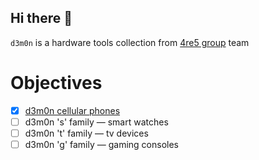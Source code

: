 ## Hi there 👋

`d3m0n` is a hardware tools collection from [4re5 group](https://github.com/4re5group) team

# Objectives
- [x] [d3m0n cellular phones](https://github.com/d3m0n-project/d3m0n_c1)
- [ ] d3m0n 's' family — smart watches
- [ ] d3m0n 't' family — tv devices
- [ ] d3m0n 'g' family — gaming consoles
